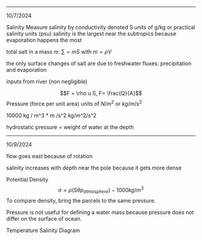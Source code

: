 ****
10/7/2024

Salinity
Measure salinity by conductivity
denoted S
units of g/kg or practical salinity units (psu)
 salinity is the largest near the subtropics because evaporation happens the most
 
total salt in a mass m: $\sum = mS$ with $m=\rho V$ 

the only surface changes of salt are due to freshwater fluxes: precipitation and evaporation

inputs from river (non negligible)

$$F = \rho u S, F= \frac{Q}{A}$$
Pressure (force per unit area)
units of $N/m^2$ or $kg/m/s^2$

10000 kg / m^3 * m /s^2
kg/m^2/s^2

hydrostatic pressure = weight of water at the depth
****
10/9/2024

flow goes east because of rotation

salinity increases with depth near the pole because it gets more dense 

Potential Density
$$\sigma = \rho (S\theta p_{atmosphere}) - 1000kg/m^3$$
To compare density, bring the parcels to the same pressure.

Pressure is not useful for defining a water mass because pressure does not differ on the surface of ocean.

Temperature Salinity Diagram
